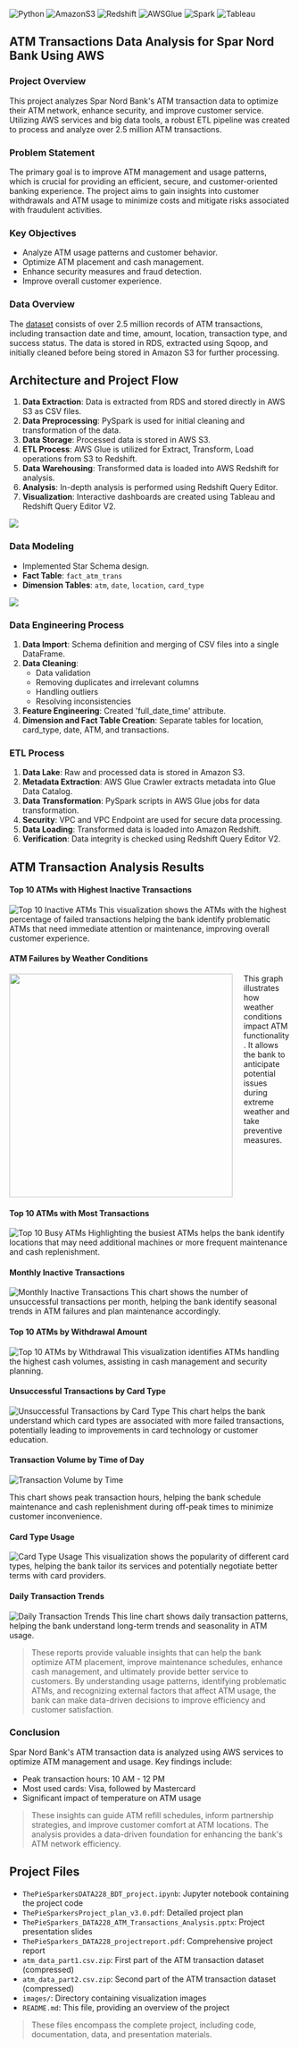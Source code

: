 ![Python](https://img.shields.io/badge/python-3670A0?style=for-the-badge&logo=python&logoColor=ffdd54) ![AmazonS3](https://img.shields.io/badge/Amazon_S3-FF9333?style=for-the-badge&logo=amazons3&logoColor=black) ![Redshift](https://img.shields.io/badge/Amazon_Redshift-%238C4FFF?style=for-the-badge&logo=amazonredshift&logoColor=black) ![AWSGlue](https://img.shields.io/badge/AWS_Glue-B2FF33?style=for-the-badge&logoColor=black) ![Spark](https://img.shields.io/badge/Apache_Spark-%23E25A1C?style=for-the-badge&logo=apachespark&logoColor=black) ![Tableau](https://img.shields.io/badge/Tableau-%23E97627?style=for-the-badge&logo=tableau&logoColor=black)

## ATM Transactions Data Analysis for Spar Nord Bank Using AWS

### Project Overview
This project analyzes Spar Nord Bank's ATM transaction data to optimize their ATM network, enhance security, and improve customer service. Utilizing AWS services and big data tools, a robust ETL pipeline was created to process and analyze over 2.5 million ATM transactions.

### Problem Statement
The primary goal is to improve ATM management and usage patterns, which is crucial for providing an efficient, secure, and customer-oriented banking experience. The project aims to gain insights into customer withdrawals and ATM usage to minimize costs and mitigate risks associated with fraudulent activities.

### Key Objectives
- Analyze ATM usage patterns and customer behavior.
- Optimize ATM placement and cash management.
- Enhance security measures and fraud detection.
- Improve overall customer experience.

### Data Overview
The [dataset](https://www.kaggle.com/datasets/sparnord/danish-atm-transactions) consists of over 2.5 million records of ATM transactions, including transaction date and time, amount, location, transaction type, and success status. The data is stored in RDS, extracted using Sqoop, and initially cleaned before being stored in Amazon S3 for further processing.

## Architecture and Project Flow
1. **Data Extraction**: Data is extracted from RDS and stored directly in AWS S3 as CSV files.
2. **Data Preprocessing**: PySpark is used for initial cleaning and transformation of the data.
3. **Data Storage**: Processed data is stored in AWS S3.
4. **ETL Process**: AWS Glue is utilized for Extract, Transform, Load operations from S3 to Redshift.
5. **Data Warehousing**: Transformed data is loaded into AWS Redshift for analysis.
6. **Analysis**: In-depth analysis is performed using Redshift Query Editor.
7. **Visualization**: Interactive dashboards are created using Tableau and Redshift Query Editor V2.
   
![](/images/architecture.png)

### Data Modeling
- Implemented Star Schema design.
- **Fact Table**: `fact_atm_trans`
- **Dimension Tables**: `atm`, `date`, `location`, `card_type`

![](/images/data_model.png)

### Data Engineering Process
1. **Data Import**: Schema definition and merging of CSV files into a single DataFrame.
2. **Data Cleaning**: 
   - Data validation
   - Removing duplicates and irrelevant columns
   - Handling outliers
   - Resolving inconsistencies
3. **Feature Engineering**: Created 'full_date_time' attribute.
4. **Dimension and Fact Table Creation**: Separate tables for location, card_type, date, ATM, and transactions.

### ETL Process
1. **Data Lake**: Raw and processed data is stored in Amazon S3.
2. **Metadata Extraction**: AWS Glue Crawler extracts metadata into Glue Data Catalog.
3. **Data Transformation**: PySpark scripts in AWS Glue jobs for data transformation.
4. **Security**: VPC and VPC Endpoint are used for secure data processing.
5. **Data Loading**: Transformed data is loaded into Amazon Redshift.
6. **Verification**: Data integrity is checked using Redshift Query Editor V2.

## ATM Transaction Analysis Results

#### Top 10 ATMs with Highest Inactive Transactions
![Top 10 Inactive ATMs](/images/Top%2010%20ATMs%20with%20the%20highest%20percentage%20of%20'inactive'%20transactions.png)
This visualization shows the ATMs with the highest percentage of failed transactions helping the bank identify problematic ATMs that need immediate attention or maintenance, improving overall customer experience.

#### ATM Failures by Weather Conditions

<img src="/images/ATM%20failures_various%20weather%20conditions.png" width="400" align="left" style="margin-right: 20px;">

This graph illustrates how weather conditions impact ATM functionality. It allows the bank to anticipate potential issues during extreme weather and take preventive measures.

<br clear="left">

#### Top 10 ATMs with Most Transactions
![Top 10 Busy ATMs](/images/Top%2010%20ATMs%20with%20the%20most%20transactions.png)
Highlighting the busiest ATMs helps the bank identify locations that may need additional machines or more frequent maintenance and cash replenishment.

#### Monthly Inactive Transactions
![Monthly Inactive Transactions](/images/overall%20ATM%20transactions%20going%20inactive%20per%20month.png)
This chart shows the number of unsuccessful transactions per month, helping the bank identify seasonal trends in ATM failures and plan maintenance accordingly.

#### Top 10 ATMs by Withdrawal Amount
![Top 10 ATMs by Withdrawal](/images/Top%2010%20ATMs%20with%20the%20highest%20amount%20of%20money%20withdrawn%20overall%20.png)
This visualization identifies ATMs handling the highest cash volumes, assisting in cash management and security planning.

#### Unsuccessful Transactions by Card Type
![Unsuccessful Transactions by Card Type](/images/Number%20of%20unsuccessful%20ATM%20transactions%20using%20different%20card%20types.png)
This chart helps the bank understand which card types are associated with more failed transactions, potentially leading to improvements in card technology or customer education.

#### Transaction Volume by Time of Day
![Transaction Volume by Time](/images/Transaction%20Volume%20by%20Time%20of%20Day.png)

This chart shows peak transaction hours, helping the bank schedule maintenance and cash replenishment during off-peak times to minimize customer inconvenience.

#### Card Type Usage
![Card Type Usage](/images/Card%20Type%20Usage.png)
This visualization shows the popularity of different card types, helping the bank tailor its services and potentially negotiate better terms with card providers.

#### Daily Transaction Trends
![Daily Transaction Trends](/images/Daily%20Transaction%20Trends.png)
This line chart shows daily transaction patterns, helping the bank understand long-term trends and seasonality in ATM usage.

> These reports provide valuable insights that can help the bank optimize ATM placement, improve maintenance schedules, enhance cash management, and ultimately provide better service to customers. By understanding usage patterns, identifying problematic ATMs, and recognizing external factors that affect ATM usage, the bank can make data-driven decisions to improve efficiency and customer satisfaction.

### Conclusion

Spar Nord Bank's ATM transaction data is analyzed using AWS services to optimize ATM management and usage. Key findings include:

- Peak transaction hours: 10 AM - 12 PM
- Most used cards: Visa, followed by Mastercard
- Significant impact of temperature on ATM usage

> These insights can guide ATM refill schedules, inform partnership strategies, and improve customer comfort at ATM locations. The analysis provides a data-driven foundation for enhancing the bank's ATM network efficiency.

## Project Files
- `ThePieSparkersDATA228_BDT_project.ipynb`: Jupyter notebook containing the project code
- `ThePieSparkersProject_plan_v3.0.pdf`: Detailed project plan
- `ThePieSparkers_DATA228_ATM_Transactions_Analysis.pptx`: Project presentation slides
- `ThePieSparkers_DATA228_projectreport.pdf`: Comprehensive project report
- `atm_data_part1.csv.zip`: First part of the ATM transaction dataset (compressed)
- `atm_data_part2.csv.zip`: Second part of the ATM transaction dataset (compressed)
- `images/`: Directory containing visualization images
- `README.md`: This file, providing an overview of the project
> These files encompass the complete project, including code, documentation, data, and presentation materials.


